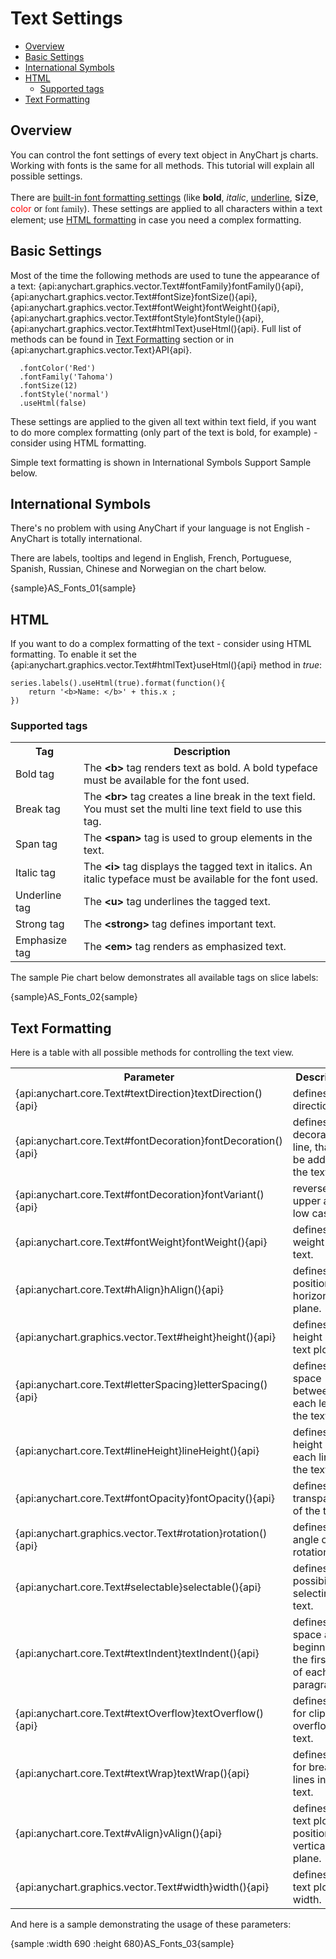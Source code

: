 # Text Settings

* [Overview](#overview)
* [Basic Settings](#basic_settings)
* [International Symbols](#international_symbols)
* [HTML](#html)
  * [Supported tags](#supported_tags)
* [Text Formatting](#text_formatting)

## Overview

You can control the font settings of every text object in AnyChart js charts. Working with fonts is the same for all methods. This tutorial will explain all possible settings.
  
  
There are [built-in font formatting settings](#basic_settings) (like <b>bold</b>, <i>italic</i>, <u>underline</u>, <font size="+1">size</font>, <font color="red">color</font> or <font face="Times New Roman, Times, serif">font family</font>). 
These settings are applied to all characters within a text element; use [HTML formatting](#html) in case you need a complex formatting.

## Basic Settings

Most of the time the following methods are used to tune the appearance of a text: {api:anychart.graphics.vector.Text#fontFamily}fontFamily(){api}, {api:anychart.graphics.vector.Text#fontSize}fontSize(){api}, {api:anychart.graphics.vector.Text#fontWeight}fontWeight(){api}, {api:anychart.graphics.vector.Text#fontStyle}fontStyle(){api}, {api:anychart.graphics.vector.Text#htmlText}useHtml(){api}. Full list of methods can be found in [Text Formatting](#text_formatting) section or in {api:anychart.graphics.vector.Text}API{api}.

```
  .fontColor('Red')
  .fontFamily('Tahoma')
  .fontSize(12)
  .fontStyle('normal')
  .useHtml(false)
```

These settings are applied to the given all text within text field, if you want to do more complex formatting (only part of the text is bold, for example) - consider using HTML formatting.

Simple text formatting is shown in International Symbols Support Sample below.

## International Symbols

There's no problem with using AnyChart if your language is not English - AnyChart is totally international.

There are labels, tooltips and legend in English, French, Portuguese, Spanish, Russian, Chinese and Norwegian on the chart below.

{sample}AS\_Fonts\_01{sample}

## HTML

If you want to do a complex formatting of the text - consider using HTML formatting. To enable it set the {api:anychart.graphics.vector.Text#htmlText}useHtml(){api} method in *true*:

```
series.labels().useHtml(true).format(function(){
	return '<b>Name: </b>' + this.x ;
})
```

### Supported tags

<table class="dtTABLE" width="700">
<tbody>
<tr>
<th width="101">Tag</th>
<th width="587">Description</th>
</tr>
<tr>
<td width="101">Bold tag </td>
<td width="587"> The <b>&lt;b&gt;</b> tag renders text as bold. A bold typeface must be available for the font used.</td>
</tr>
<tr>
<td>Break tag</td>
<td>The <b>&lt;br&gt;</b> tag creates a line break in the text field. You must set the multi line text field to use this tag.</td>
</tr>
<tr>
<td>Span tag</td>
<td>The <b>&lt;span&gt;</b> tag is used to group elements in the text.</td>
</tr>
<tr>
<td>Italic tag</td>
<td>The <b>&lt;i&gt;</b> tag displays the tagged text in italics. An italic typeface must be available for the font used.</td>
</tr>
<!--<tr>
<td>Paragraph tag</td>
<td>The <b>&lt;p&gt;</b> tag creates a new paragraph. You must set the text field to be a multi line text field to use this tag. The <b>&lt;p&gt;</b> tag supports the following attributes:
<ul>
<li> <strong>align</strong> - Specifies alignment of text within the paragraph; valid values are <b>left</b>, <b>right</b>, <b>justify</b>, and <b>center</b>. </li>
</ul></td>
</tr>-->
<tr>
<td>Underline tag</td>
<td>The <b>&lt;u&gt;</b> tag underlines the tagged text.</td>
</tr>
<tr>
<td>Strong tag</td>
<td>The <b>&lt;strong&gt;</b> tag defines important text.</td>
</tr>
<tr>
<td>Emphasize tag</td>
<td>The <b>&lt;em&gt;</b> tag renders as emphasized text.</td>
</tr>
</tbody>
</table>

The sample Pie chart below demonstrates all available tags on slice labels:

{sample}AS\_Fonts\_02{sample}

## Text Formatting

Here is a table with all possible methods for controlling the text view.

<table class="dtTABLE" width="700">
<tbody>
<tr>
<th width="101">Parameter</th>
<th width="587">Description</th>
</tr>
<tr>
<td>{api:anychart.core.Text#textDirection}textDirection(){api}</td>
<td>defines text direction.</td>
</tr>
<tr>
<td>{api:anychart.core.Text#fontDecoration}fontDecoration(){api}</td>
<td>defines the decoration line, that can be added to the text.</td>
</tr>
<tr>
<td>{api:anychart.core.Text#fontDecoration}fontVariant(){api}</td>
<td>reverses upper and low cases.</td>
</tr>
<tr>
<td>{api:anychart.core.Text#fontWeight}fontWeight(){api}</td>
<td>defines the weight of the text.</td>
</tr>
<tr>
<td>{api:anychart.core.Text#hAlign}hAlign(){api}</td>
<td>defines text position in a horizontal plane.</td>
</tr>
<tr>
<td>{api:anychart.graphics.vector.Text#height}height(){api}</td>
<td>defines the height of text plot.</td>
</tr>
<tr>
<td>{api:anychart.core.Text#letterSpacing}letterSpacing(){api}</td>
<td>defines the space between each letter in the text.</td>
</tr>
<tr>
<td>{api:anychart.core.Text#lineHeight}lineHeight(){api}</td>
<td>defines the height of each line of the text.</td>
</tr>
<tr>
<td>{api:anychart.core.Text#fontOpacity}fontOpacity(){api}</td>
<td>defines transparency of the text.</td>
</tr>
<tr>
<td>{api:anychart.graphics.vector.Text#rotation}rotation(){api}</td>
<td>defines the angle of text rotation.</td>
</tr>
<tr>
<td>{api:anychart.core.Text#selectable}selectable(){api}</td>
<td>defines the possibility of selecting text.</td>
</tr>
<tr>
<td>{api:anychart.core.Text#textIndent}textIndent(){api}</td>
<td>defines space at the beginning of the first line of each text paragraph.</td>
</tr>
<tr>
<td>{api:anychart.core.Text#textOverflow}textOverflow(){api}</td>
<td>defines rules for clipping overflowing text.</td>
</tr>
<tr>
<td>{api:anychart.core.Text#textWrap}textWrap(){api}</td>
<td>defines rules for breaking lines in the text.</td>
</tr>
<tr>
<td>{api:anychart.core.Text#vAlign}vAlign(){api}</td>
<td>defines the text plot position in a vertical plane.</td>
</tr>
<tr>
<td>{api:anychart.graphics.vector.Text#width}width(){api}</td>
<td>defines the text plot width.</td>
</tr>
</tbody>
</table>

And here is a sample demonstrating the usage of these parameters:

{sample :width 690 :height 680}AS\_Fonts\_03{sample}